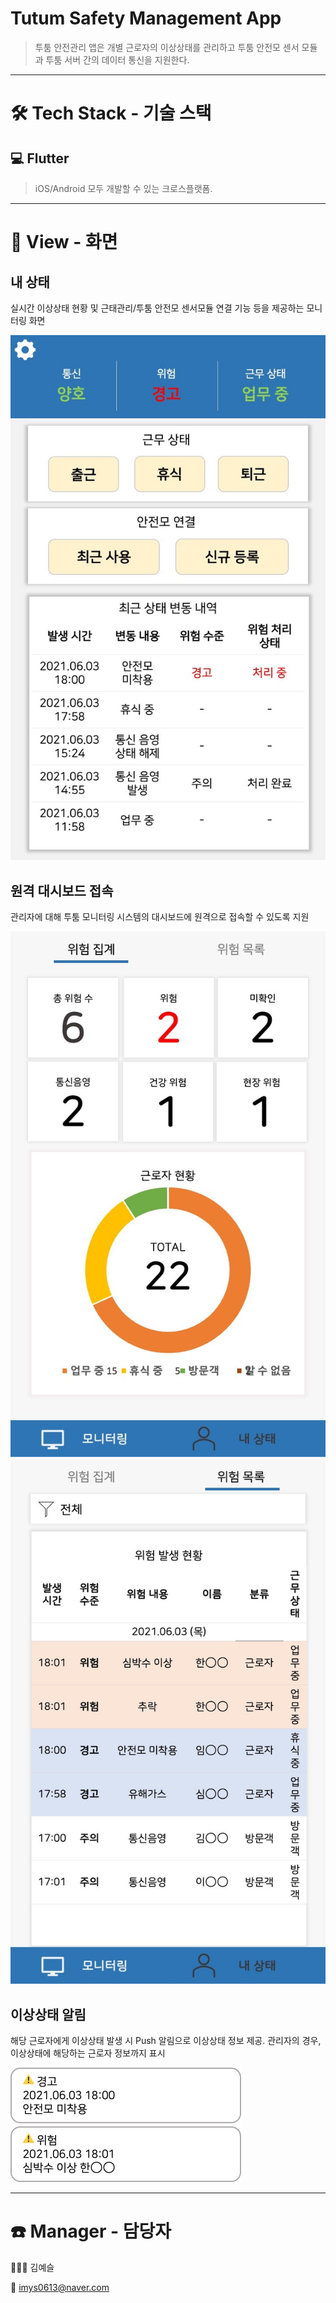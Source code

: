 # Tutum Safety Management App
> 투툼 안전관리 앱은 개별 근로자의 이상상태를 관리하고 투툼 안전모 센서 모듈과 투툼 서버 간의 데이터 통신을 지원한다.

---
# 🛠 Tech Stack - 기술 스택

## 💻 Flutter

> iOS/Android 모두 개발할 수 있는 크로스플랫폼.

---
# 📜 View - 화면


## 내 상태 

 실시간 이상상태 현황 및 근태관리/투툼 안전모 센서모듈 연결 기능 등을 제공하는 모니터링 화면

![my_status](img/noname01.jpg)

## 원격 대시보드 접속

 관리자에 대해 투툼 모니터링 시스템의 대시보드에 원격으로 접속할 수 있도록 지원

![dashboard1](img/noname02.jpg)
![dashboard2](img/noname03.jpg)

 
## 이상상태 알림

 해당 근로자에게 이상상태 발생 시 Push 알림으로 이상상태 정보 제공. 관리자의 경우, 이상상태에 해당하는 근로자 정보까지 표시

 ![customizing](img/noname04.jpg)
 ![customizing](img/noname05.jpg)
 
---
# ☎️  Manager - 담당자

**👩🏻‍💻**  김예슬

📧  imys0613@naver.com